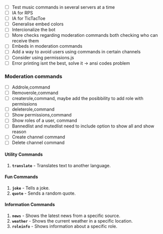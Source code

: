 - [ ] Test music commands in several servers at a time  
- [ ] IA for RPS  
- [ ] IA for TicTacToe  
- [ ] Generalise embed colors
- [ ] Intercionalize the bot  
- [ ] More checks regarding moderation commands both checking who can receive them
- [ ] Embeds in moderation commands
- [ ] Add a way to avoid users using commands in certain channels
- [ ] Consider using permissions.js 
- [ ] Error printing isnt the best, solve it -> ansi codes problem

### Moderation commands
- [ ] Addrole,command
- [ ] Removerole,command
- [ ] createrole,command, maybe add the posibbility to add role with permissions
- [ ] deleterole,command
- [ ] Show permissions,command
- [ ] Show roles of a user, command
- [ ] Bannedlist and mutedlist need to include option to show all and show reason
- [ ] Create channel command
- [ ] Delete channel command

#### Utility Commands
1. **`translate`** - Translates text to another language.

#### Fun Commands
1. **`joke`** - Tells a joke.
2. **`quote`** - Sends a random quote.

#### Information Commands
1. **`news`** - Shows the latest news from a specific source.
2. **`weather`** - Shows the current weather in a specific location.
3. **`roleinfo`** - Shows information about a specific role.


